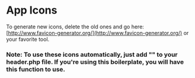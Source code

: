 # App Icons
To generate new icons, delete the old ones and go here: [http://www.favicon-generator.org/](http://www.favicon-generator.org/) or your favorite tool.
### Note: To use these icons automatically, just add "<?php echo get_app_icons(); ?>" to your header.php file. If you're using this boilerplate, you will have this function to use.